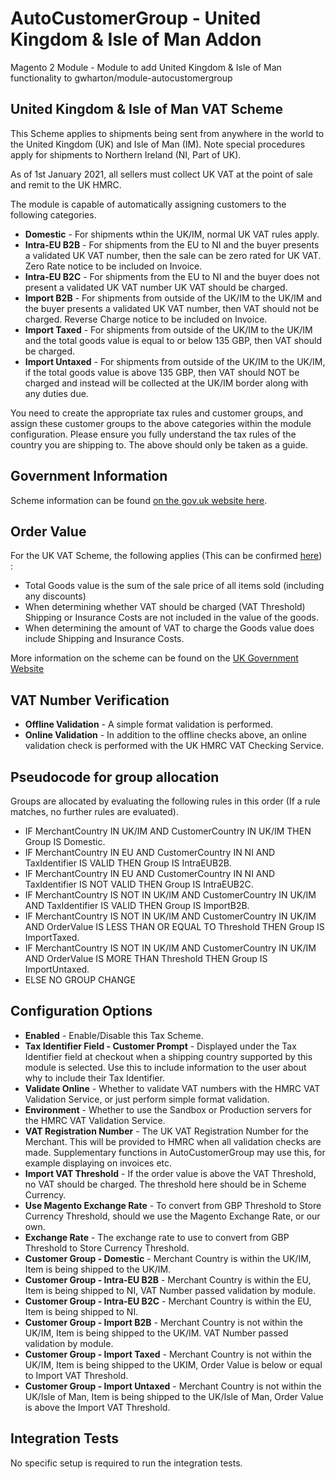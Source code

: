 <h1>AutoCustomerGroup - United Kingdom & Isle of Man Addon</h1>
<p>Magento 2 Module - Module to add United Kingdom & Isle of Man functionality to gwharton/module-autocustomergroup</p>

<h2>United Kingdom & Isle of Man VAT Scheme</h2>
<p>This Scheme applies to shipments being sent from anywhere in the world to the United Kingdom (UK) and Isle of Man (IM). Note special procedures apply for shipments to Northern Ireland (NI, Part of UK).</p>
<p>As of 1st January 2021, all sellers must collect UK VAT at the point of sale and remit to the UK HMRC.</p>
<p>The module is capable of automatically assigning customers to the following categories.</p>
<ul>
    <li><b>Domestic</b> - For shipments wthin the UK/IM, normal UK VAT rules apply.</li>
    <li><b>Intra-EU B2B</b> - For shipments from the EU to NI and the buyer presents a validated UK VAT number, then the sale can be zero rated for UK VAT. Zero Rate notice to be included on Invoice.</li>
    <li><b>Intra-EU B2C</b> - For shipments from the EU to NI and the buyer does not present a validated UK VAT number UK VAT should be charged.</li>
    <li><b>Import B2B</b> - For shipments from outside of the UK/IM to the UK/IM and the buyer presents a validated UK VAT number, then VAT should not be charged. Reverse Charge notice to be included on Invoice.</li>
    <li><b>Import Taxed</b> - For shipments from outside of the UK/IM to the UK/IM and the total goods value is equal to or below 135 GBP, then VAT should be charged.</li>
    <li><b>Import Untaxed</b> - For shipments from outside of the UK/IM to the UK/IM, if the total goods value is above 135 GBP, then VAT should NOT be charged and instead will be collected at the UK/IM border along with any duties due.</li>
</ul>
<p>You need to create the appropriate tax rules and customer groups, and assign these customer groups to the above categories within the module configuration. Please ensure you fully understand the tax rules of the country you are shipping to. The above should only be taken as a guide.</p>

<h2>Government Information</h2>
<p>Scheme information can be found <a href="https://www.gov.uk/guidance/vat-and-overseas-goods-sold-directly-to-customers-in-the-uk" target="_blank">on the gov.uk website here</a>.</p>

<h2>Order Value</h2>
<p>For the UK VAT Scheme, the following applies (This can be confirmed
    <a href="https://www.gov.uk/guidance/vat-and-overseas-goods-sold-directly-to-customers-in-the-uk#goods-that-are-outside-the-uk-at-the-point-of-sal"
    target="_blank">here</a>) :</p>
<ul>
    <li>Total Goods value is the sum of the sale price of all items sold (including any discounts)</li>
    <li>When determining whether VAT should be charged (VAT Threshold) Shipping or Insurance Costs are not included in the value of the goods.</li>
    <li>When determining the amount of VAT to charge the Goods value does include Shipping and Insurance Costs.</li>
</ul>
<p>More information on the scheme can be found on the
    <a href="https://www.gov.uk/guidance/vat-and-overseas-goods-sold-directly-to-customers-in-the-uk" target="_blank">UK Government Website</a></p>

<h2>VAT Number Verification</h2>
<ul>
<li><b>Offline Validation</b> - A simple format validation is performed.</li>
<li><b>Online Validation</b> - In addition to the offline checks above, an online validation check is performed with the UK HMRC VAT Checking Service.</li>
</ul>

<h2>Pseudocode for group allocation</h2>
<p>Groups are allocated by evaluating the following rules in this order (If a rule matches, no further rules are evaluated).</p>
<ul>
<li>IF MerchantCountry IN UK/IM AND CustomerCountry IN UK/IM THEN Group IS Domestic.</li>
<li>IF MerchantCountry IN EU AND CustomerCountry IN NI AND TaxIdentifier IS VALID THEN Group IS IntraEUB2B.</li>
<li>IF MerchantCountry IN EU AND CustomerCountry IN NI AND TaxIdentifier IS NOT VALID THEN Group IS IntraEUB2C.</li>
<li>IF MerchantCountry IS NOT IN UK/IM AND CustomerCountry IN UK/IM AND TaxIdentifier IS VALID THEN Group IS ImportB2B.</li>
<li>IF MerchantCountry IS NOT IN UK/IM AND CustomerCountry IN UK/IM AND OrderValue IS LESS THAN OR EQUAL TO Threshold THEN Group IS ImportTaxed.</li>
<li>IF MerchantCountry IS NOT IN UK/IM AND CustomerCountry IN UK/IM AND OrderValue IS MORE THAN Threshold THEN Group IS ImportUntaxed.</li>
<li>ELSE NO GROUP CHANGE</li>
</ul>

<h2>Configuration Options</h2>
<ul>
<li><b>Enabled</b> - Enable/Disable this Tax Scheme.</li>
<li><b>Tax Identifier Field - Customer Prompt</b> - Displayed under the Tax Identifier field at checkout when a shipping country supported by this module is selected. Use this to include information to the user about why to include their Tax Identifier.</li>
<li><b>Validate Online</b> - Whether to validate VAT numbers with the HMRC VAT Validation Service, or just perform simple format validation.</li>
<li><b>Environment</b> - Whether to use the Sandbox or Production servers for the HMRC VAT Validation Service.</li>
<li><b>VAT Registration Number</b> - The UK VAT Registration Number for the Merchant. This will be provided to HMRC when all validation checks are made. Supplementary functions in AutoCustomerGroup may use this, for example displaying on invoices etc.</li>
<li><b>Import VAT Threshold</b> - If the order value is above the VAT Threshold, no VAT should be charged. The threshold here should be in Scheme Currency.</li>
<li><b>Use Magento Exchange Rate</b> - To convert from GBP Threshold to Store Currency Threshold, should we use the Magento Exchange Rate, or our own.</li>
<li><b>Exchange Rate</b> - The exchange rate to use to convert from GBP Threshold to Store Currency Threshold.</li>
<li><b>Customer Group - Domestic</b> - Merchant Country is within the UK/IM, Item is being shipped to the UK/IM.</li>
<li><b>Customer Group - Intra-EU B2B</b> - Merchant Country is within the EU, Item is being shipped to NI, VAT Number passed validation by module.</li>
<li><b>Customer Group - Intra-EU B2C</b> - Merchant Country is within the EU, Item is being shipped to NI.</li>
<li><b>Customer Group - Import B2B</b> - Merchant Country is not within the UK/IM, Item is being shipped to the UK/IM. VAT Number passed validation by module.</li>
<li><b>Customer Group - Import Taxed</b> - Merchant Country is not within the UK/IM, Item is being shipped to the UKIM, Order Value is below or equal to Import VAT Threshold.</li>
<li><b>Customer Group - Import Untaxed</b> - Merchant Country is not within the UK/Isle of Man, Item is being shipped to the UK/Isle of Man, Order Value is above the Import VAT Threshold.</li>
</ul>

<h2>Integration Tests</h2>
<p>No specific setup is required to run the integration tests.</p>

